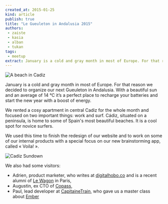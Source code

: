 ```yaml
---
created_at: 2015-01-25
kind: article
publish: true
title: "Le Gueuleton in Andalusia 2015"
authors:
 - zaiste
 - kasia
 - alban
 - tukan
tags:
 - meetup
extract: January is a cold and gray month in most of Europe. For that reason we decided to organize our next Gueuleton in Andalusia. With a beautiful sun and an average of 14 °C it’s a perfect place to recharge your batteries and start the new year with a boost of energy.
---
```


![A beach in Cadiz](/assets/images/blog/cadiz_beach.jpg "A beach in Cadiz")

January is a cold and gray month in most of Europe. For that reason we decided to organize our next Gueuleton in Andalusia. With a beautiful sun and an average of 14 °C it’s a perfect place to recharge your batteries and start the new year with a boost of energy.

We rented a cosy apartment in central Cadiz for the whole month and focused on two important things: work and surf. Cádiz, situated on a peninsula, is home to some of Spain's most beautiful beaches. It is a cool spot for novice surfers.

We used this time to finish the redesign of our website and to work on some of our internal products with a special focus on our new brainstorming app, called « Voila! ».

![Cadiz Sundown](/assets/images/blog/cadiz.jpg "Cadiz Sundown")

We also had some visitors:

* Adrien, product marketer, who writes at [digitalhobo.co][1] and is a recent alumni of [Le Wagon][2] in Paris,
* Augustin, ex CTO of [Copass][3],
* Paul, lead developer at [CapitaineTrain][4], who gave us a master class about [Ember][5]


[1]: http://www.digitalhobo.co/
[2]: http://www.lewagon.org/
[3]: https://copass.org/
[4]: https://www.capitainetrain.com/
[5]: http://emberjs.com/
